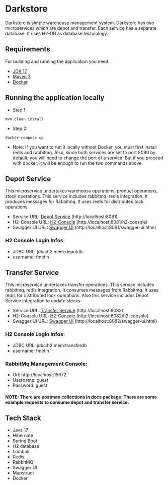 # Darkstore

Darkstore is simple warehouse management system. Darkstore has two microservices which are depot and transfer. Each service has a separate database. It uses H2-DB as database technology.


## Requirements

For building and running the application you need:

- [JDK 17](https://www.oracle.com/java/technologies/javase/jdk17-archive-downloads.html)
- [Maven 3](https://maven.apache.org)
- [Docker](https://www.docker.com/)

## Running the application locally


- Step 1:

```shell
mvn clean install
```
- Step 2:

```shell
docker-compose up
```

- Note: If you want to run it locally without Docker, you must first install redis and rabbitmq. Also, since both services are set to port 8080 by default, you will need to change the port of a service. But if you proceed with docker, it will be enough to run the two commands above.

## Depot Service
This microservice undertakes warehouse operations, product operations, stock operations. This service includes rabbitmq, redis integration. It produces messages for Rabbitmq. It uses redis for distributed lock operations.
- Service URL: [Depot Service](http://localhost:8081) (http://localhost:8081)
- H2-Console URL: [H2-Console](http://localhost:8081/h2-console) (http://localhost:8081/h2-console)
- Swagger UI URL: [Swagger UI](http://localhost:8081/swagger-ui.html) (http://localhost:8081/swagger-ui.html)
### H2 Console Login Infos:
- JDBC URL:	jdbc:h2:mem:depotdb
- username: fmetin

## Transfer Service
This microservice undertakes transfer operations. This service includes rabbitmq, redis integration. It consumes messages from Rabbitmq. It uses redis for distributed lock operations. Also this service includes Depot Service integration to update stocks.
- Service URL: [Transfer Service](http://localhost:8082) (http://localhost:8082)
- H2-Console URL: [H2-Console](http://localhost:8082/h2-console) (http://localhost:8082/h2-console)
- Swagger UI URL: [Swagger UI](http://localhost:8082/swagger-ui.html) (http://localhost:8082/swagger-ui.html)
### H2 Console Login Infos:
- JDBC URL:	jdbc:h2:mem:transferdb
- username: fmetin

### RabbitMq Management Console:
- Url: http://localhost:15672
- Username: guest
- Password: guest

#### NOTE: There are postman collections in docs package. There are some example requests to consume depot and transfer service.

## Tech Stack
- Java 17
- Hibernate
- Spring Boot
- H2 database
- Lombok
- Redis
- RabbitMQ
- Swagger UI
- Mapstruct
- Docker

